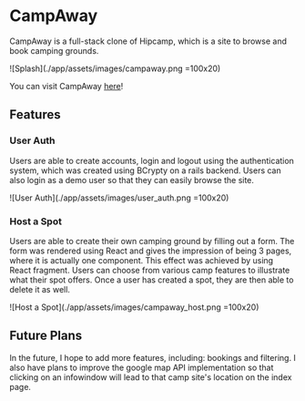 # CampAway
CampAway is a full-stack clone of Hipcamp, which is a site to browse and book camping grounds.

![Splash](./app/assets/images/campaway.png =100x20)

You can visit CampAway [here](https://camp-away.herokuapp.com/#/)!

## Features

### User Auth
Users are able to create accounts, login and logout using the authentication system, which was created using BCrypty on a rails backend. Users can also login as a demo user so that they can easily browse the site.

![User Auth](./app/assets/images/user_auth.png =100x20)

### Host a Spot
Users are able to create their own camping ground by filling out a form. The form was rendered using React and gives the impression of being 3 pages, where it is actually one component. This effect was achieved by using React fragment. Users can choose from various camp features to illustrate what their spot offers. Once a user has created a spot, they are then able to delete it as well.

![Host a Spot](./app/assets/images/campaway_host.png =100x20)

## Future Plans
In the future, I hope to add more features, including: bookings and filtering. I also have plans to improve the google map API implementation so that clicking on an infowindow will lead to that camp site's location on the index page.
